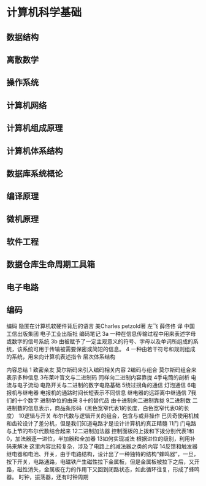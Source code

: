 # 计算机科学基础

## 数据结构


## 离散数学


## 操作系统

## 计算机网络


## 计算机组成原理


## 计算机体系结构

## 数据库系统概论

## 编译原理

## 微机原理

## 软件工程

## 数据仓库生命周期工具箱



## 电子电路



## 编码





编码
隐匿在计算机软硬件背后的语言
美Charles petzold著	左飞 薛佟佟 译
中国工信出版集团 电子工业出版社
编码笔记
3a	一种在信息传输过程中用来表述字母或数字的信号系统
3b	由被赋予了一定主观意义的符号、字母以及单词所组成的系统，该系统可用于传输被需要保密或简短的信息。
4 	一种由若干符号和规则组成的系统，用来向计算机表述指令
层次体系结构

内容总结
1 致密亲友
莫尔斯码来引入编码相关内容
2编码与组合
莫尔斯码组合来表示多种信息
3布莱叶盲文与二进制码
同样向二进制内容靠拢
4手电筒的剖析
电流与电子流动
电路开关与二进制的数字电路基础
5绕过拐角的通信
灯泡通信
6电报机与继电器
电报机的通路时间长短表示不同信息
继电器的远距离中继通信
7我们的十个数字
进制单位的由来
8十的替代品
由十进制向二进制靠拢
9二进制数
二进制数的信息表示，商品条形码（黑色宽窄代表1的长度，白色宽窄代表0的长度）
10逻辑与开关
布尔代数与逻辑开关的组合，包含与或非操作
巴贝奇使用机械和齿轮设计了差分机，但是我们知道电路才是设计计算机的真正精髓
11门
门电路与上节的布尔代数结合起来
12二进制加法器
控制面板的上拨和下拨分别代表1和0，加法器逐一进位，半加器和全加器
13如何实现减法
根据进位的级别，利用补码来解决
这里内容比较复杂，涉及了电路上的减法器之类的内容
14反馈和触发器
继电器和电池、开关，由于电路结构，设计出了一种独特的结构“蜂鸣器”，一旦，按下开关，电路通路，电磁铁产生磁性拉下金属板，但是金属板被拉下之后，又开路，磁性消失，金属板在力的作用下又回到闭路状态，如此循环往复，形成了蜂鸣器。
时钟，振荡器，还有时钟周期

